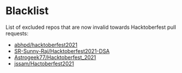 # Blacklist
List of excluded repos that are now invalid towards Hacktoberfest pull requests:
* [abhpd/hacktoberfest2021](https://github.com/abhpd/hacktoberfest2021)
* [SR-Sunny-Raj/Hacktoberfest2021-DSA](https://github.com/SR-Sunny-Raj/Hacktoberfest2021-DSA)
* [Astrogeek77/Hacktoberfest_2021](https://github.com/Astrogeek77/Hacktoberfest_2021)
* [jssam/Hactoberfest2021](https://github.com/jssam/Hactoberfest2021)
